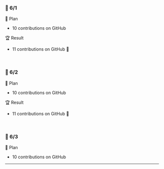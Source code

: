 <br><h3>:pushpin: 6/1　</h3>
:dart: Plan
- 10 contributions on GitHub

:trophy: Result
- 11 contributions on GitHub :100:

<br><h3>:pushpin: 6/2　</h3>
:dart: Plan
- 10 contributions on GitHub

:trophy: Result
- 11 contributions on GitHub :100:


<br><h3>:pushpin: 6/3　</h3>
:dart: Plan
- 10 contributions on GitHub
---
